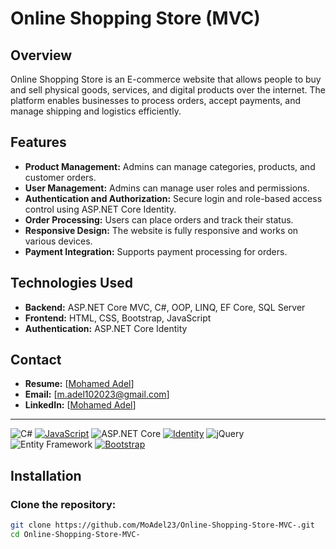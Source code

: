 # Online Shopping Store (MVC)

## Overview
Online Shopping Store is an E-commerce website that allows people to buy and sell physical goods, services, and digital products over the internet. The platform enables businesses to process orders, accept payments, and manage shipping and logistics efficiently.

## Features
- **Product Management:** Admins can manage categories, products, and customer orders.
- **User Management:** Admins can manage user roles and permissions.
- **Authentication and Authorization:** Secure login and role-based access control using ASP.NET Core Identity.
- **Order Processing:** Users can place orders and track their status.
- **Responsive Design:** The website is fully responsive and works on various devices.
- **Payment Integration:** Supports payment processing for orders.

## Technologies Used
- **Backend:** ASP.NET Core MVC, C#, OOP, LINQ, EF Core, SQL Server
- **Frontend:** HTML, CSS, Bootstrap, JavaScript
- **Authentication:** ASP.NET Core Identity
  
## Contact
- **Resume:** [[Mohamed Adel](https://drive.google.com/file/d/1LkV_SbOhF7f19zlx31JCLC4W6mROGILS/view?usp=sharing)]
- **Email:** [m.adel102023@gmail.com]
- **LinkedIn:** [[Mohamed Adel](https://www.linkedin.com/in/mohamed-adel-34b495256/)]

---

![C#](https://img.shields.io/badge/-C%23-05122A?style=flat&logo=csharp)
[![JavaScript](https://img.shields.io/badge/-JavaScript-F7DF1E?style=flat&logo=javascript&logoColor=black)](https://developer.mozilla.org/en-US/docs/Web/JavaScript)
![ASP.NET Core](https://img.shields.io/badge/-ASP.NET%20Core-05122A?style=flat&logo=dotnet)
[![Identity](https://img.shields.io/badge/-Identity-512BD4?style=flat)](https://docs.microsoft.com/en-us/aspnet/core/security/authentication/identity)
![jQuery](https://img.shields.io/badge/-jQuery-05122A?style=flat&logo=jquery)
![Entity Framework](https://img.shields.io/badge/-Entity%20Framework-05122A?style=flat&logo=dotnet)
[![Bootstrap](https://img.shields.io/badge/-Bootstrap-563D7C?style=flat&logo=bootstrap)](https://getbootstrap.com/)
  

## Installation

### Clone the repository:
```sh
git clone https://github.com/MoAdel23/Online-Shopping-Store-MVC-.git
cd Online-Shopping-Store-MVC-



